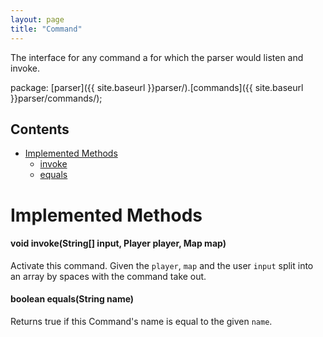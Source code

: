 ```yaml
---
layout: page
title: "Command"
---
```


The interface for any command a for which the parser would listen and invoke.

package: [parser]({{ site.baseurl }}parser/).[commands]({{ site.baseurl }}parser/commands/);

## Contents

- [Implemented Methods](#implemented-methods)
    - [invoke](#void-invokestring-player-player-map-map)
    - [equals](#boolean-equalsstring-name)

# Implemented Methods

#### void invoke(String[] input, Player player, Map map)

Activate this command. Given the `player`, `map` and the user `input` split into an array by spaces with the command take out.

#### boolean equals(String name)

Returns true if this Command's name is equal to the given `name`.